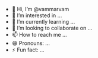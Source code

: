 - 👋 Hi, I’m @vammarvam
- 👀 I’m interested in ...
- 🌱 I’m currently learning ...
- 💞️ I’m looking to collaborate on ...
- 📫 How to reach me ...
- 😄 Pronouns: ...
- ⚡ Fun fact: ...

<!---
vammarvam/vammarvam is a ✨ special ✨ repository because its `README.md` (this file) appears on your GitHub profile.
You can click the Preview link to take a look at your changes.
--->

